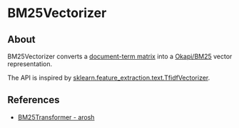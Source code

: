 # BM25Vectorizer

## About

BM25Vectorizer converts a [document-term matrix](https://en.wikipedia.org/wiki/Document-term_matrix) into a [Okapi/BM25](https://en.wikipedia.org/wiki/Okapi_BM25) vector representation.

The API is inspired by [sklearn.feature\_extraction.text.TfidfVectorizer](http://scikit-learn.org/stable/modules/generated/sklearn.feature_extraction.text.TfidfVectorizer.html).

## References
* [BM25Transformer - arosh](https://github.com/arosh/BM25Transformer)
